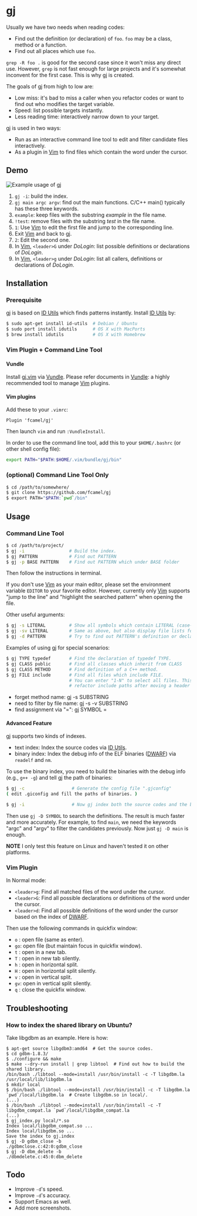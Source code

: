 # gj #

Usually we have two needs when reading codes:

* Find out the definition (or declaration) of `foo`. `foo` may be a class, method or a function.
* Find out all places which use `foo`.

`grep -R foo .` is good for the second case since it won't miss any direct use. However, `grep` is not
fast enough for large projects and it's somewhat inconvent for the first case. This is why [gj] is created.

The goals of [gj] from high to low are:

* Low miss: it's bad to miss a caller when you refactor codes or want to find out who modifies the target variable.
* Speed: list possible targets instantly.
* Less reading time: interactively narrow down to your target.

[gj] is used in two ways:

* Run as an interactive command line tool to edit and filter candidate files interactively.
* As a plugin in [Vim] to find files which contain the word under the cursor.

## Demo ##

![Example usage of gj](https://raw.github.com/fcamel/screenshots/master/gj/gj_demo.gif)

1. `gj -i`: build the index.
2. `gj main argc argv`: find out the main functions. C/C++ main() typically has these three keywords.
3. `example`: keep files with the substring *example* in the file name.
4. `!test`: remove files with the substring *test* in the file name.
5. `1`: Use [Vim] to edit the first file and jump to the corresponding line.
6. Exit [Vim] and back to [gj].
7. `2`: Edit the second one.
8. In [Vim], `<leader>G` under *DoLogin*: list possible definitions or declarations of *DoLogin*.
9. In [Vim], `<leader>g` under *DoLogin*: list all callers, definitions or declarations of *DoLogin*.

## Installation ##

### Prerequisite ###

[gj] is based on [ID Utils] which finds patterns instantly. Install [ID Utils] by:

```bash
$ sudo apt-get install id-utils  # Debian / Ubuntu
$ sudo port install idutils      # OS X with MacPorts
$ brew install idutils           # OS X with Homebrew
```

### Vim Plugin + Command Line Tool ###

#### Vundle ####

Install [gj.vim] via [Vundle]. Please refer documents in [Vundle]: a highly recommended tool to manage [Vim] plugins.

#### Vim plugins ####

Add these to your `.vimrc`:

```vim
Plugin 'fcamel/gj'
```

Then launch `vim` and run `:VundleInstall`.

In order to use the command line tool, add this to your `$HOME/.bashrc` (or other shell config file):

```bash
export PATH="$PATH:$HOME/.vim/bundle/gj/bin"
```

### (optional) Command Line Tool Only ###

```bash
$ cd /path/to/somewhere/
$ git clone https://github.com/fcamel/gj
$ export PATH="$PATH:`pwd`/bin"
```

## Usage ##

### Command Line Tool ###

```bash
$ cd /path/to/project/
$ gj -i                 # Build the index.
$ gj PATTERN            # Find out PATTERN
$ gj -p BASE PATTERN    # Find out PATTERN which under BASE folder
```

Then follow the instructions in terminal. 

If you don't use [Vim] as your main editor, please set the environment variable `EDITOR` to your favorite editor.
However, currently only [Vim] supports "jump to the line" and "highlight the searched pattern" when opening
the file.

Other useful arguments:

```bash
$ gj -s LITERAL         # Show all symbols which contain LITERAL (case-insensitive)
$ gj -sv LITERAL        # Same as above, but also display file lists for each symbol.
$ gj -d PATTERN         # Try to find out PATTERN's definition or declaration. Work for C++ or Python. 
```

Examples of using [gj] for special scenarios:

```bash
$ gj TYPE typedef       # Find the declaration of typedef TYPE.
$ gj CLASS public       # Find all classes which inherit from CLASS
$ gj CLASS METHOD       # Find definition of a C++ method.
$ gj FILE include       # Find all files which include FILE.
                        # You can enter "1-N" to select all files. This is useful to
                        # refactor include paths after moving a header to a different path.
```
* forget method name: gj -s SUBSTRING
* need to filter by file name: gj -s -v SUBSTRING
* find assignment via "=": gj SYMBOL = 

#### Advanced Feature ####

[gj] supports two kinds of indexes. 
* text index: Index the source codes via [ID Utils].
* binary index: Index the debug info of the ELF binaries ([DWARF]) via `readelf` and `nm`.

To use the binary index, you need to build the binaries with the debug info (e.g., `g++ -g`) and tell [gj] the path of binaries:

```bash
$ gj -c                  # Generate the config file ".gjconfig"
( edit .giconfig and fill the paths of binaries. )

$ gj -i                  # Now gj index both the source codes and the binaries.
```

Then use `gj -D SYMBOL` to search the definitions. The result is much faster and more accurately. For example, to find `main`, we need the keywords "argc" and "argv" to filter the candidates previously. Now just `gj -D main` is enough.

**NOTE** I only test this feature on Linux and haven't tested it on other platforms.


### Vim Plugin ###

In Normal mode:

* `<leader>g`: Find all matched files of the word under the cursor.
* `<leader>G`: Find all possible declarations or definitions of the word under the cursor.
* `<leader>d`: Find all possible definitions of the word under the cursor based on the index of [DWARF].

Then use the following commands in quickfix window:

* `o` : open file (same as enter).
* `go`: open file (but maintain focus in quickfix window). 
* `t` : open in a new tab.
* `T` : open in new tab silently.
* `h` : open in horizontal split.
* `H` : open in horizontal split silently.
* `v` : open in vertical split.
* `gv`: open in vertical split silently.
* `q` : close the quickfix window.

## Troubleshooting ##

### How to index the shared library on Ubuntu? ###

Take libgdbm as an example. Here is how:
```
$ apt-get source libgdbm3:amd64  # Get the source codes.
$ cd gdbm-1.8.3/
$ ./configure && make
$ make --dry-run install | grep libtool  # Find out how to build the shared library.
/bin/bash ./libtool --mode=install /usr/bin/install -c -T libgdbm.la /usr/local/lib/libgdbm.la
$ mkdir local
$ /bin/bash ./libtool --mode=install /usr/bin/install -c -T libgdbm.la `pwd`/local/libgdbm.la  # Create libgdbm.so in local/.
(...)
$ /bin/bash ./libtool --mode=install /usr/bin/install -c -T libgdbm_compat.la `pwd`/local/libgdbm_compat.la
(...)
$ gj_index.py local/*.so
Index local/libgdbm_compat.so ...
Index local/libgdbm.so ...
Save the index to gj.index
$ gj -D gdbm_close -b
./gdbmclose.c:42:0:gdbm_close
$ gj -D dbm_delete -b
./dbmdelete.c:45:0:dbm_delete
```


## Todo ##

* Improve `-d`'s speed.
* Improve `-d`'s accuracy.
* Support Emacs as well.
* Add more screenshots.


[gj]:https://github.com/fcamel/gj
[gj.vim]:https://github.com/fcamel/gj/blob/master/plugin/gj.vim
[Vim]:http://www.vim.org/
[ID Utils]:http://www.gnu.org/software/idutils/
[Vundle]:http://github.com/gmarik/vundle
[DWARF]:https://en.wikipedia.org/wiki/DWARF
